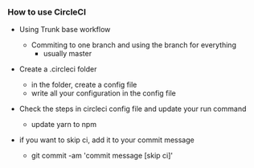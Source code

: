 ### How to use CircleCI

* Using Trunk base workflow
  * Commiting to one branch and using the branch for everything
    * usually master

* Create a .circleci folder 
  * in the folder, create a config file
  * write all your configuration in the config file
* Check the steps in circleci config file and update your run command
  * update yarn to npm

* if you want to skip ci, add it to your commit message
  * git commit -am 'commit message [skip ci]'